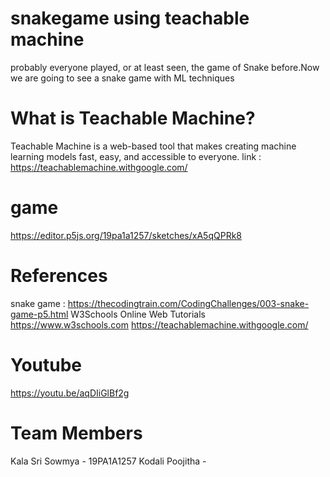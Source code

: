 # snakegame using teachable machine
probably  everyone played, or at least seen, the game of Snake before.Now we are going to see a snake game with ML techniques
# What is Teachable Machine?
Teachable Machine is a web-based tool that makes creating machine learning models fast, easy, and accessible to everyone.
link : https://teachablemachine.withgoogle.com/
# game 
  https://editor.p5js.org/19pa1a1257/sketches/xA5qQPRk8
# References
   snake game : https://thecodingtrain.com/CodingChallenges/003-snake-game-p5.html
   W3Schools Online Web Tutorials https://www.w3schools.com
   https://teachablemachine.withgoogle.com/
# Youtube 
 https://youtu.be/aqDIiGlBf2g
# Team Members
Kala Sri Sowmya - 19PA1A1257
Kodali Poojitha - 
 
 
